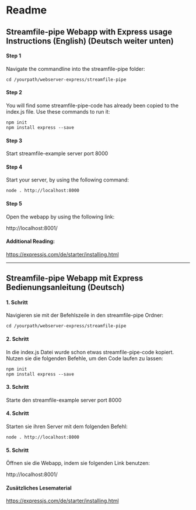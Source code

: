 # Readme

## Streamfile-pipe Webapp with Express usage Instructions (English) (Deutsch weiter unten)

#### Step 1

Navigate the commandline into the streamfile-pipe folder:

    cd /yourpath/webserver-express/streamfile-pipe

#### Step 2

You will find some streamfile-pipe-code has already been copied to the index.js file. Use these commands to run it:

    npm init  
    npm install express --save

#### Step 3

Start streamfile-example server port 8000

#### Step 4

Start your server, by using the following command:

    node . http://localhost:8000

#### Step 5

Open the webapp by using the following link: 

http://localhost:8001/

#### Additional Reading:

https://expressjs.com/de/starter/installing.html



---


## Streamfile-pipe Webapp mit Express Bedienungsanleitung (Deutsch)

#### 1. Schritt

Navigieren sie mit der Befehlszeile in den streamfile-pipe Ordner:

    cd /yourpath/webserver-express/streamfile-pipe

#### 2. Schritt

In die index.js Datei wurde schon etwas streamfile-pipe-code kopiert. Nutzen sie die folgenden Befehle, um den Code laufen zu lassen:

    npm init  
    npm install express --save


#### 3. Schritt

Starte den streamfile-example server port 8000

#### 4. Schritt

Starten sie ihren Server mit dem folgenden Befehl:

    node . http://localhost:8000


#### 5. Schritt

Öffnen sie die Webapp, indem sie folgenden Link benutzen:

http://localhost:8001/

#### Zusätzliches Lesematerial

https://expressjs.com/de/starter/installing.html
